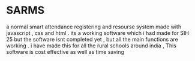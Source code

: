 # SARMS
a normal smart attendance registering and resourse system made with javascript , css and html . its a working software which i had made for SIH 25 but the software isnt completed yet , but all the main functions are working . i have made this for all the rural schools around india , This software is cost effective as well as time saving  
